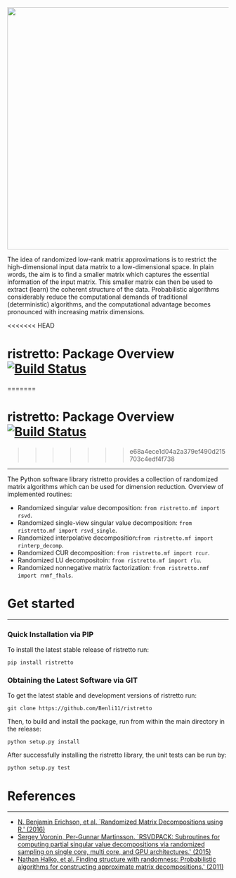 <img src="https://raw.githubusercontent.com/erichson/ristretto/master/ristretto.png" width="550">

The idea of randomized low-rank matrix approximations is to restrict the high-dimensional input data matrix to a low-dimensional space. In plain words, the aim is to find a smaller matrix which captures the essential information of the input matrix. This smaller matrix can then be used to extract (learn) the coherent structure of the data. Probabilistic algorithms considerably reduce the computational demands of traditional (deterministic) algorithms, and the computational advantage becomes pronounced with increasing matrix dimensions.

<<<<<<< HEAD
# ristretto: Package Overview [![Build Status](https://travis-ci.org/erichson/ristretto.svg?branch=master)](https://travis-ci.org/erichson/ristretto)
=======
# ristretto: Package Overview [![Build Status](https://travis-ci.org/erichson/ristretto.svg?branch=master)](https://travis-ci.org/Benli11/ristretto)
>>>>>>> e68a4ece1d04a2a379ef490d215703c4edf4f738
*************************************************

The Python software library ristretto provides a collection of randomized matrix algorithms which can be used for dimension reduction. Overview of implemented routines:
* Randomized singular value decomposition: ``from ristretto.mf import rsvd``.
* Randomized single-view singular value decomposition: ``from ristretto.mf import rsvd_single``.
* Randomized interpolative decomposition:``from ristretto.mf import rinterp_decomp``.
* Randomized CUR decomposition: ``from ristretto.mf import rcur``.
* Randomized LU decompositoin: ``from ristretto.mf import rlu``.
* Randomized nonnegative matrix factorization: ``from ristretto.nmf import rnmf_fhals``.

# Get started
******************

### Quick Installation via PIP 
To install the latest stable release of ristretto run:

``pip install ristretto``

### Obtaining the Latest Software via GIT 
To get the latest stable and development versions of ristretto run:

``git clone https://github.com/Benli11/ristretto``

Then, to build and install the package, run from within the main directory in the release:

``python setup.py install``

After successfully installing the ristretto library, the unit tests can be run by:

``python setup.py test``



# References
*************
* [N. Benjamin Erichson, et al. `Randomized Matrix Decompositions using R.' (2016)](http://arxiv.org/abs/1608.02148)
* [Sergey Voronin, Per-Gunnar Martinsson. `RSVDPACK: Subroutines for computing partial singular value decompositions via randomized sampling on single core, multi core, and GPU architectures.' (2015)](https://arxiv.org/abs/1502.05366)
* [Nathan Halko, et al. Finding structure with randomness: Probabilistic algorithms for constructing approximate matrix decompositions.' (2011)](https://arxiv.org/abs/0909.4061)

